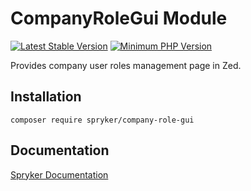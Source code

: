 # CompanyRoleGui Module
[![Latest Stable Version](https://poser.pugx.org/spryker/company-role-gui/v/stable.svg)](https://packagist.org/packages/spryker/company-role-gui)
[![Minimum PHP Version](https://img.shields.io/badge/php-%3E%3D%208.1-8892BF.svg)](https://php.net/)

Provides company user roles management page in Zed.

## Installation

```
composer require spryker/company-role-gui
```

## Documentation

[Spryker Documentation](https://docs.spryker.com)
